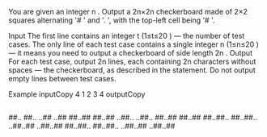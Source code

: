 You are given an integer n . Output a 2n×2n checkerboard made of 2×2 squares alternating '# ' and '. ', with the top-left cell being '# '.

Input The first line contains an integer t (1≤t≤20 ) — the number of test cases. The only line of each test case contains a single integer n (1≤n≤20 ) — it means you need to output a checkerboard of side length 2n . Output For each test case, output 2n lines, each containing 2n characters without spaces — the checkerboard, as described in the statement. Do not output empty lines between test cases.


Example
inputCopy
4
1
2
3
4
outputCopy
##
##
##..
##..
..##
..##
##..##
##..##
..##..
..##..
##..##
##..##
##..##..
##..##..
..##..##
..##..##
##..##..
##..##..
..##..##
..##..##